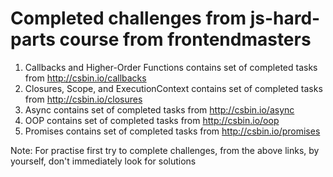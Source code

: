 # Completed challenges from js-hard-parts course from frontendmasters


1. Callbacks and Higher-Order Functions contains set of completed tasks from http://csbin.io/callbacks
2. Closures, Scope, and ExecutionContext contains set of completed tasks from http://csbin.io/closures
3. Async contains set of completed tasks from http://csbin.io/async
4. OOP contains set of completed tasks from http://csbin.io/oop
5. Promises contains set of completed tasks from http://csbin.io/promises


Note: For practise first try to complete challenges, from the above links, by yourself, don't immediately look for solutions  
